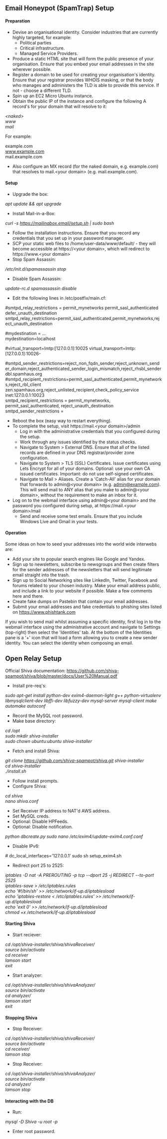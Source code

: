 ## Email Honeypot (SpamTrap) Setup ##

#### Preparation ####
- Devise an organisational identity. Consider industries that are currently highly targeted, for example:
    - Political parties
    - Critical infrastructure.
    - Managed Service Providers.
- Produce a static HTML site that will form the public presence of your organisation. Ensure that you embed your email addresses in the site wherever possible.
- Register a domain to be used for creating your organisation's identity. Ensure that your registrar provides WHOIS masking, or that the body who manages and administers the TLD is able to provide this service. If not - choose a different TLD.
- Spin up an EC2 Micro Ubuntu instance.
- Obtain the public IP of the instance and configure the following A record's for your domain that will resolve to it:

*\<naked\>  
www  
mail*

For example:

example.com  
www.example.com  
mail.example.com

- Also configure an MX record (for the naked domain, e.g. example.com) that resolves to mail.<your domain\> (e.g. mail.example.com).

#### Setup ####
- Upgrade the box:

*apt update && apt upgrade*

- Install Mail-in-a-Box:

*curl -s https://mailinabox.email/setup.sh | sudo bash*

- Follow the installation instructions. Ensure that you record any credentials that you set up in your password manager.
- SCP your static web files to /home/user-data/www/default/ - they will become accessible at https://<your domain\>, which will redirect to https://www.<your domain\>
- Stop Spam Assassin:

*/etc/init.d/spamassassin stop*

- Disable Spam Assassin:

*update-rc.d spamassassin disable*

- Edit the following lines in /etc/postfix/main.cf:

\#smtpd_relay_restrictions = permit_mynetworks permit_sasl_authenticated defer_unauth_destination    
smtpd_relay_restrictions=permit_sasl_authenticated,permit_mynetworks,reject_unauth_destination

\#mydestination = ...  
mydestination=localhost

\#virtual_transport=lmtp:\[127.0.0.1\]:10025
virtual_transport=lmtp:\[127.0.0.1\]:10026-

\#smtpd_sender_restrictions=reject_non_fqdn_sender,reject_unknown_sender_domain,reject_authenticated_sender_login_mismatch,reject_rhsbl_sender dbl.spamhaus.org
\#smtpd_recipient_restrictions=permit_sasl_authenticated,permit_mynetworks,reject_rbl_client zen.spamhaus.org,reject_unlisted_recipient,check_policy_service inet:127.0.0.1:10023  
smtpd_recipient_restrictions = permit_mynetworks, permit_sasl_authenticated, reject_unauth_destination
smtpd_sender_restrictions = 

- Reboot the box (easy way to restart everything).
- To complete the setup, visit https://mail.<your domain\>/admin
    - Log in with the administrative credentials that you configured during the setup.
    - Work through any issues identified by the status checks.
    - Navigate to System > External DNS. Ensure that all of the listed records are defined in your DNS registrar/provider zone configuration.
    - Navigate to System > TLS (SSL) Certificates. Issue certificates using Lets Encrypt for all of your domains. Optional: use your own CA issued certificates. Important: do not use self-signed certificates.
    - Navigate to Mail > Aliases. Create a 'Catch-All' alias for your domain that forwards to admin@\<your domain\> (e.g. admin@example.com). This will send mail to ANY alias that you make to admin@\<your domain\>, without the requirement to make an inbox for it.
- Log on to the webmail interface using admin@\<your domain\> and the password you configured during setup, at https://mail.<your domain\>/mail
    - Send and receive some test emails. Ensure that you include Windows Live and Gmail in your tests.

#### Operation ####
Some ideas on how to seed your addresses into the world wide interwebs are:

- Add your site to popular search engines like Google and Yandex.
- Sign up to newsletters, subscribe to newsgroups and then create filters for the sender addresses of the newsletters that will send legitimate email straight into the trash.
- Sign up to Social Networking sites like LinkedIn, Twitter, Facebook and forums related to your chosen industry. Make your email address public, and include a link to your website if possible. Make a few comments here and there.
- Create fake dumps on Pastebin that contain your email addresses.
- Submit your email addresses and fake credentials to phishing sites listed on https://www.phishtank.com

If you wish to send mail whilst assuming a specific identity, first log in to the webmail interface using the administrative account and navigate to Settings (top-right) then select the 'Identities' tab. At the bottom of the Identities pane is a '+' icon that will load a form allowing you to create a new sender identity. You can select the identity when composing an email.


## Open Relay Setup ##

Official Shiva documentation: https://github.com/shiva-spampot/shiva/blob/master/docs/User%20Manual.pdf

- Install pre-req's:

*sudo apt-get install python-dev exim4-daemon-light g++ python-virtualenv libmysqlclient-dev libffi-dev libfuzzy-dev mysql-server mysql-client make automake autoconf*

- Record the MySQL root password.
- Make base directory:

*cd /opt  
sudo mkdir shiva-installer  
sudo chown ubuntu:ubuntu shiva-installer*

- Fetch and install Shiva:

*git clone https://github.com/shiva-spampot/shiva.git shiva-installer  
cd shiva-installer  
./install.sh*

- Follow install prompts.
- Configure Shiva:

*cd shiva  
nano shiva.conf*

- Set Receiver IP address to NAT'd AWS address.
- Set MySQL creds.
- Optional: Disable HPFeeds.
- Optional: Disable notification.

*python dbcreate.py
sudo nano /etc/exim4/update-exim4.conf.conf*

- Disable IPv6:  

\# dc_local_interfaces='127.0.0.1'
sudo sh setup_exim4.sh

- Redirect port 25 to 2525:

*iptables -D nat -A PREROUTING -p tcp --dport 25 -j REDIRECT --to-port 2525  
iptables-save > /etc/iptables.rules  
echo '#!/bin/sh' >> /etc/network/if-up.d/iptablesload   
echo 'iptables-restore < /etc/iptables.rules' >> /etc/network/if-up.d/iptablesload  
echo 'exit 0' >> /etc/network/if-up.d/iptablesload  
chmod +x /etc/network/if-up.d/iptablesload*

#### Starting Shiva ####
- Start reciever:

*cd /opt/shiva-installer/shiva/shivaReceiver/  
source bin/activate  
cd receiver  
lamson start  
exit*

- Start analyzer:

*cd /opt/shiva-installer/shiva/shivaAnalyzer/  
source bin/activate  
cd analyzer/  
lamson start  
exit*

#### Stopping Shiva ####
- Stop Receiver:

*cd /opt/shiva-installer/shiva/shivaReceiver/  
source bin/activate  
cd receiver/  
lamson stop* 

- Stop Receiver:

*cd /opt/shiva-installer/shiva/shivaAnalyzer/  
source bin/activate  
cd analyzer/  
lamson stop*

#### Interacting with the DB ####
- Run:

*mysql -D Shiva -u root -p*

- Enter root password.
